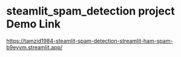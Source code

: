# steamlit_spam_detection project Demo Link

https://tamzid1984-steamlit-spam-detection-streamlit-ham-spam-b9eyvm.streamlit.app/

